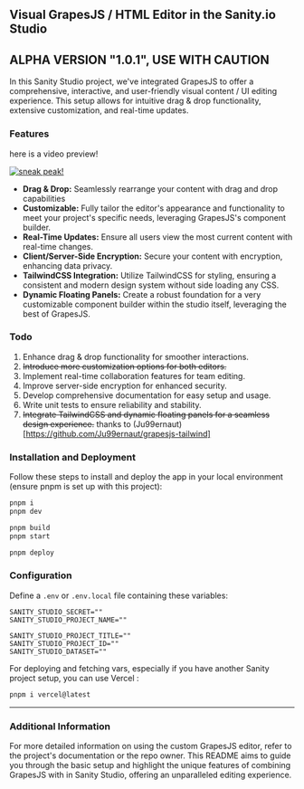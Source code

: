 ## Visual GrapesJS / HTML Editor in the Sanity.io Studio

## ALPHA VERSION "1.0.1", USE WITH CAUTION

In this Sanity Studio project, we've integrated GrapesJS to offer a comprehensive, interactive, and user-friendly visual content / UI editing experience. This setup allows for intuitive drag & drop functionality, extensive customization, and real-time updates.

### Features


here is a video preview!

[![sneak peak!](https://i.stack.imgur.com/Vp2cE.png)](https://stream.mux.com/r3rIfRUWkSvJjjzrpiLrFxXlR8vXI82lW302Yg00Rt01LI.m3u8?redundant_streams=true)

- **Drag & Drop:** Seamlessly rearrange your content with drag and drop capabilities
- **Customizable:** Fully tailor the editor's appearance and functionality to meet your project's specific needs, leveraging GrapesJS's component builder.
- **Real-Time Updates:** Ensure all users view the most current content with real-time changes.
- **Client/Server-Side Encryption:** Secure your content with encryption, enhancing data privacy.
- **TailwindCSS Integration:** Utilize TailwindCSS for styling, ensuring a consistent and modern design system without side loading any CSS.
- **Dynamic Floating Panels:** Create a robust foundation for a very customizable component builder within the studio itself, leveraging the best of GrapesJS.

### Todo

1. Enhance drag & drop functionality for smoother interactions.
2. ~~Introduce more customization options for both editors.~~
3. Implement real-time collaboration features for team editing.
4. Improve server-side encryption for enhanced security.
5. Develop comprehensive documentation for easy setup and usage.
6. Write unit tests to ensure reliability and stability.
7. ~~Integrate TailwindCSS and dynamic floating panels for a seamless design experience.~~ thanks to (Ju99ernaut)[https://github.com/Ju99ernaut/grapesjs-tailwind]


### Installation and Deployment

Follow these steps to install and deploy the app in your local environment (ensure pnpm is set up with this project):

```zsh
pnpm i
pnpm dev

pnpm build
pnpm start

pnpm deploy
```

### Configuration

Define a `.env` or `.env.local` file containing these variables:

```plaintext
SANITY_STUDIO_SECRET=""
SANITY_STUDIO_PROJECT_NAME=""

SANITY_STUDIO_PROJECT_TITLE=""
SANITY_STUDIO_PROJECT_ID=""
SANITY_STUDIO_DATASET=""
```

For deploying and fetching vars, especially if you have another Sanity project setup, you can use Vercel :

```zsh
pnpm i vercel@latest
```

---

### Additional Information

For more detailed information on using the custom GrapesJS editor, refer to the project's documentation or the repo owner. This README aims to guide you through the basic setup and highlight the unique features of combining GrapesJS with in Sanity Studio, offering an unparalleled editing experience.
